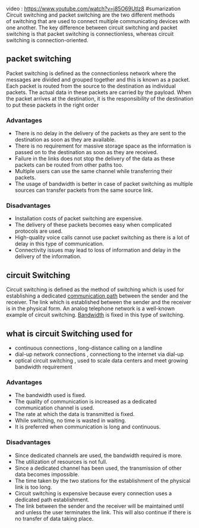 video : https://www.youtube.com/watch?v=j85O69Utlz8
#sumarization  
Circuit switching and packet switching are the two different methods of switching that are used to connect multiple communicating devices with one another. The key difference between circuit switching and packet switching is that packet switching is connectionless, whereas circuit switching is connection-oriented.
## packet switching 
Packet switching is defined as the connectionless network where the messages are divided and grouped together and this is known as a packet. Each packet is routed from the source to the destination as individual packets. The actual data in these packets are carried by the payload. When the packet arrives at the destination, it is the responsibility of the destination to put these packets in the right order

### Advantages

-   There is no delay in the delivery of the packets as they are sent to the destination as soon as they are available.
-   There is no requirement for massive storage space as the information is passed on to the destination as soon as they are received.
-   Failure in the links does not stop the delivery of the data as these packets can be routed from other paths too.
-   Multiple users can use the same channel while transferring their packets.
-   The usage of bandwidth is better in case of packet switching as multiple sources can transfer packets from the same source link.

### Disadvantages

-   Installation costs of packet switching are expensive.
-   The delivery of these packets becomes easy when complicated protocols are used.
-   High-quality voice calls cannot use packet switching as there is a lot of delay in this type of communication.
-   Connectivity issues may lead to loss of information and delay in the delivery of the information.
## circuit Switching 
Circuit switching is defined as the method of switching which is used for establishing a dedicated [communication path](https://byjus.com/jee/communication-systems/) between the sender and the receiver. The link which is established between the sender and the receiver is in the physical form. An analog telephone network is a well-known example of circuit switching. [Bandwidth](https://byjus.com/physics/what-is-bandwidth-of-a-signal-how-is-bandwidth-measured/) is fixed in this type of switching.
## what is circuit Switching used for 
- continuous connections , long-distance calling on a landline 
- dial-up network connections , connectiong to the internet via dial-up 
- optical circuit switching , used to scale data centers and meet growing bandwidth requirement 
### Advantages 

-   The bandwidth used is fixed.
-   The quality of communication is increased as a dedicated communication channel is used.
-   The rate at which the data is transmitted is fixed.
-   While switching, no time is wasted in waiting.
-   It is preferred when communication is long and continuous.

### Disadvantages 

-   Since dedicated channels are used, the bandwidth required is more.
-   The utilization of resources is not full.
-   Since a dedicated channel has been used, the transmission of other data becomes impossible.
-   The time taken by the two stations for the establishment of the physical link is too long.
-   Circuit switching is expensive because every connection uses a dedicated path establishment.
-   The link between the sender and the receiver will be maintained until and unless the user terminates the link. This will also continue if there is no transfer of data taking place.